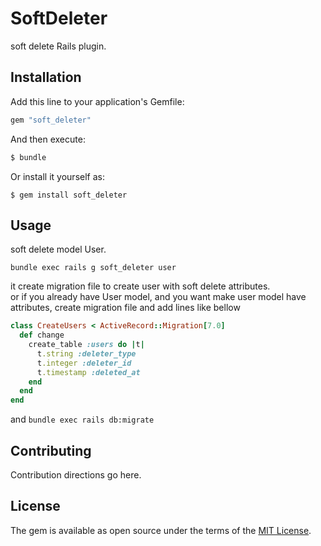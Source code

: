 # SoftDeleter
soft delete Rails plugin.

## Installation
Add this line to your application's Gemfile:

```ruby
gem "soft_deleter"
```

And then execute:
```bash
$ bundle
```

Or install it yourself as:
```
$ gem install soft_deleter
```

## Usage
soft delete model User.
```
bundle exec rails g soft_deleter user
```
it create migration file to create user with soft delete attributes.<br/>
or if you already have User model, and you want make user model have attributes,
create migration file and add lines like bellow
```ruby
class CreateUsers < ActiveRecord::Migration[7.0]
  def change
    create_table :users do |t|
      t.string :deleter_type
      t.integer :deleter_id
      t.timestamp :deleted_at
    end
  end
end
```
and `bundle exec rails db:migrate`




## Contributing
Contribution directions go here.

## License
The gem is available as open source under the terms of the [MIT License](https://opensource.org/licenses/MIT).
